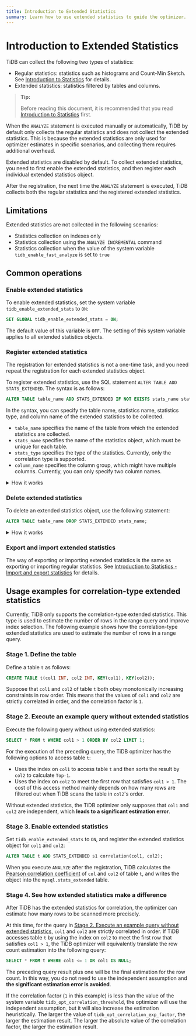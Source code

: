 ```yaml
---
title: Introduction to Extended Statistics
summary: Learn how to use extended statistics to guide the optimizer.
---
```


# Introduction to Extended Statistics

TiDB can collect the following two types of statistics:

- Regular statistics: statistics such as histograms and Count-Min Sketch. See [Introduction to Statistics](/statistics.md) for details.
- Extended statistics: statistics filtered by tables and columns.

> **Tip:**
>
> Before reading this document, it is recommended that you read [Introduction to Statistics](/statistics.md) first.

When the `ANALYZE` statement is executed manually or automatically, TiDB by default only collects the regular statistics and does not collect the extended statistics. This is because the extended statistics are only used for optimizer estimates in specific scenarios, and collecting them requires additional overhead.

Extended statistics are disabled by default. To collect extended statistics, you need to first enable the extended statistics, and then register each individual extended statistics object.

After the registration, the next time the `ANALYZE` statement is executed, TiDB collects both the regular statistics and the registered extended statistics.

## Limitations

Extended statistics are not collected in the following scenarios:

- Statistics collection on indexes only
- Statistics collection using the `ANALYZE INCREMENTAL` command
- Statistics collection when the value of the system variable `tidb_enable_fast_analyze` is set to `true`

## Common operations

### Enable extended statistics

To enable extended statistics, set the system variable `tidb_enable_extended_stats` to `ON`:

```sql
SET GLOBAL tidb_enable_extended_stats = ON;
```

The default value of this variable is `OFF`. The setting of this system variable applies to all extended statistics objects.

### Register extended statistics

The registration for extended statistics is not a one-time task, and you need repeat the registration for each extended statistics object.

To register extended statistics, use the SQL statement `ALTER TABLE ADD STATS_EXTENDED`. The syntax is as follows:

```sql
ALTER TABLE table_name ADD STATS_EXTENDED IF NOT EXISTS stats_name stats_type(column_name, column_name...);
```

In the syntax, you can specify the table name, statistics name, statistics type, and column name of the extended statistics to be collected.

- `table_name` specifies the name of the table from which the extended statistics are collected.
- `stats_name` specifies the name of the statistics object, which must be unique for each table.
- `stats_type` specifies the type of the statistics. Currently, only the correlation type is supported.
- `column_name` specifies the column group, which might have multiple columns. Currently, you can only specify two column names.

<details>
<summary> How it works</summary>

To improve access performance, each TiDB node maintains a cache in the system table `mysql.stats_extended` for extended statistics. After you register the extended statistics, the next time the `ANALYZE` statement is executed, TiDB will collect the extended statistics if the system table `mysql.stats_extended` has the corresponding objects.

Each row in the `mysql.stats_extended` table has a `version` column. Once a row is updated, the value of `version` is increased. In this way, TiDB loads the table into memory incrementally, instead of fully.

TiDB loads `mysql.stats_extended` periodically to ensure that the cache is kept the same as the data in the table.

> **Warning:**
>
> It is **NOT RECOMMENDED** to directly operate on the `mysql.stats_extended` system table. Otherwise, inconsistent caches occur on different TiDB nodes.
>
> If you have mistakenly operated on the table, you can execute the following statement on each TiDB node. Then the current cache will be cleared and the `mysql.stats_extended` table will be fully reloaded:
>
> ```sql
> ADMIN RELOAD STATS_EXTENDED;
> ```

</details>

### Delete extended statistics

To delete an extended statistics object, use the following statement:

```sql
ALTER TABLE table_name DROP STATS_EXTENDED stats_name;
```

<details>
<summary>How it works</summary>

After you execute the statement, TiDB marks the value of the corresponding object in `mysql.stats_extended`'s column `status` to `2`, instead of deleting the object directly.

Other TiDB nodes will read this change and delete the object in their memory cache. The background garbage collection will delete the object eventually.

> **Warning:**
>
> It is **NOT RECOMMENDED** to directly operate on the `mysql.stats_extended` system table. Otherwise, inconsistent caches occur on different TiDB nodes.
>
> If you have mistakenly operated on the table, you can use the following statement on each TiDB node. Then the current cache will be cleared and the `mysql.stats_extended` table will be fully reloaded:
>
> ```sql
> ADMIN RELOAD STATS_EXTENDED;
> ```

</details>

### Export and import extended statistics

The way of exporting or importing extended statistics is the same as exporting or importing regular statistics. See [Introduction to Statistics - Import and export statistics](/statistics.md#import-and-export-statistics) for details.

## Usage examples for correlation-type extended statistics

Currently, TiDB only supports the correlation-type extended statistics. This type is used to estimate the number of rows in the range query and improve index selection. The following example shows how the correlation-type extended statistics are used to estimate the number of rows in a range query.

### Stage 1. Define the table

Define a table `t` as follows:

```sql
CREATE TABLE t(col1 INT, col2 INT, KEY(col1), KEY(col2));
```

Suppose that `col1` and `col2` of table `t` both obey monotonically increasing constraints in row order. This means that the values of `col1` and `col2` are strictly correlated in order, and the correlation factor is `1`.

### Stage 2. Execute an example query without extended statistics

Execute the following query without using extended statistics:

```sql
SELECT * FROM t WHERE col1 > 1 ORDER BY col2 LIMIT 1;
```

For the execution of the preceding query, the TiDB optimizer has the following options to access table `t`:

- Uses the index on `col1` to access table `t` and then sorts the result by `col2` to calculate `Top-1`.
- Uses the index on `col2` to meet the first row that satisfies `col1 > 1`. The cost of this access method mainly depends on how many rows are filtered out when TiDB scans the table in `col2`'s order.

Without extended statistics, the TiDB optimizer only supposes that `col1` and `col2` are independent, which **leads to a significant estimation error**.

### Stage 3. Enable extended statistics

Set `tidb_enable_extended_stats` to `ON`, and register the extended statistics object for `col1` and `col2`:

```sql
ALTER TABLE t ADD STATS_EXTENDED s1 correlation(col1, col2);
```

When you execute `ANALYZE` after the registration, TiDB calculates the [Pearson correlation coefficient](https://en.wikipedia.org/wiki/Pearson_correlation_coefficient) of `col` and `col2` of table `t`, and writes the object into the `mysql.stats_extended` table.

### Stage 4. See how extended statistics make a difference

After TiDB has the extended statistics for correlation, the optimizer can estimate how many rows to be scanned more precisely.

At this time, for the query in [Stage 2. Execute an example query without extended statistics](#stage-2-execute-an-example-query-without-extended-statistics), `col1` and `col2` are strictly correlated in order. If TiDB accesses table `t` by using the index on `col2` to meet the first row that satisfies `col1 > 1`, the TiDB optimizer will equivalently translate the row count estimation into the following query:

```sql
SELECT * FROM t WHERE col1 <= 1 OR col1 IS NULL;
```

The preceding query result plus one will be the final estimation for the row count. In this way, you do not need to use the independent assumption and **the significant estimation error is avoided**.

If the correlation factor (`1` in this example) is less than the value of the system variable `tidb_opt_correlation_threshold`, the optimizer will use the independent assumption, but it will also increase the estimation heuristically. The larger the value of `tidb_opt_correlation_exp_factor`, the larger the estimation result. The larger the absolute value of the correlation factor, the larger the estimation result.
